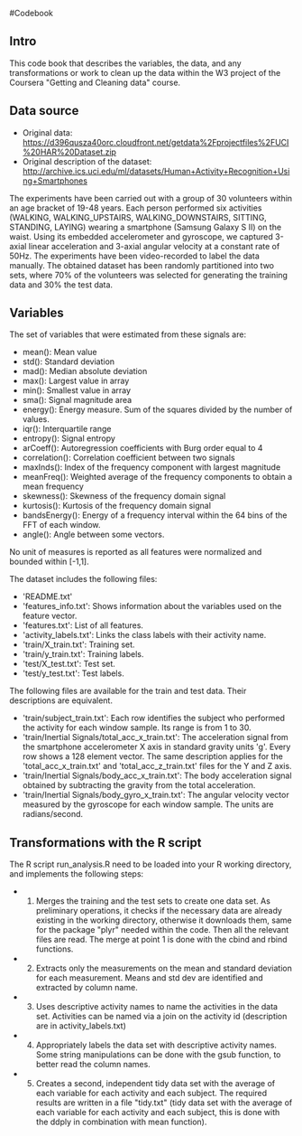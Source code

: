 #Codebook

## Intro

This code book that describes the variables, the data, and any transformations or work to clean up the data within the W3 project of the Coursera "Getting and Cleaning data" course.

## Data source
* Original data: https://d396qusza40orc.cloudfront.net/getdata%2Fprojectfiles%2FUCI%20HAR%20Dataset.zip
* Original description of the dataset: http://archive.ics.uci.edu/ml/datasets/Human+Activity+Recognition+Using+Smartphones

The experiments have been carried out with a group of 30 volunteers within an age bracket of 19-48 years. Each person performed six activities (WALKING, WALKING_UPSTAIRS, WALKING_DOWNSTAIRS, SITTING, STANDING, LAYING) wearing a smartphone (Samsung Galaxy S II) on the waist. Using its embedded accelerometer and gyroscope, we captured 3-axial linear acceleration and 3-axial angular velocity at a constant rate of 50Hz. The experiments have been video-recorded to label the data manually. The obtained dataset has been randomly partitioned into two sets, where 70% of the volunteers was selected for generating the training data and 30% the test data.

## Variables
The set of variables that were estimated from these signals are: 
* mean(): Mean value
* std(): Standard deviation
* mad(): Median absolute deviation 
* max(): Largest value in array
* min(): Smallest value in array
* sma(): Signal magnitude area
* energy(): Energy measure. Sum of the squares divided by the number of values. 
* iqr(): Interquartile range 
* entropy(): Signal entropy
* arCoeff(): Autoregression coefficients with Burg order equal to 4
* correlation(): Correlation coefficient between two signals
* maxInds(): Index of the frequency component with largest magnitude
* meanFreq(): Weighted average of the frequency components to obtain a mean frequency
* skewness(): Skewness of the frequency domain signal 
* kurtosis(): Kurtosis of the frequency domain signal 
* bandsEnergy(): Energy of a frequency interval within the 64 bins of the FFT of each window.
* angle(): Angle between some vectors.

No unit of measures is reported as all features were normalized and bounded within [-1,1].

The dataset includes the following files:

* 'README.txt'
* 'features_info.txt': Shows information about the variables used on the feature vector.
* 'features.txt': List of all features.
* 'activity_labels.txt': Links the class labels with their activity name.
* 'train/X_train.txt': Training set.
* 'train/y_train.txt': Training labels.
* 'test/X_test.txt': Test set.
* 'test/y_test.txt': Test labels.

The following files are available for the train and test data. Their descriptions are equivalent.

* 'train/subject_train.txt': Each row identifies the subject who performed the activity for each window sample. Its range is from 1 to 30.
* 'train/Inertial Signals/total_acc_x_train.txt': The acceleration signal from the smartphone accelerometer X axis in standard gravity units 'g'. Every row shows a 128 element vector. The same description applies for the 'total_acc_x_train.txt' and 'total_acc_z_train.txt' files for the Y and Z axis.
* 'train/Inertial Signals/body_acc_x_train.txt': The body acceleration signal obtained by subtracting the gravity from the total acceleration.
* 'train/Inertial Signals/body_gyro_x_train.txt': The angular velocity vector measured by the gyroscope for each window sample. The units are radians/second.

## Transformations with the R script

The R script run_analysis.R need to be loaded into your R working directory, and implements the following steps:
* 1. Merges the training and the test sets to create one data set. As preliminary operations, it checks if the necessary data are already existing in the working directory, otherwise it downloads them, same for the package "plyr" needed within the code. Then all the relevant files are read. The merge at point 1 is done with the cbind and rbind functions.
* 2. Extracts only the measurements on the mean and standard deviation for each measurement. Means and std dev are identified and extracted by column name.
* 3. Uses descriptive activity names to name the activities in the data set. Activities can be named via a join on the activity id (description are in activity_labels.txt)
* 4. Appropriately labels the data set with descriptive activity names. Some string manipulations can be done with the gsub function, to better read the column names.
* 5. Creates a second, independent tidy data set with the average of each variable for each activity and each subject. The required results are written in a file "tidy.txt" (tidy data set with the average of each variable for each activity and each subject, this is done with the ddply in combination with mean function).
